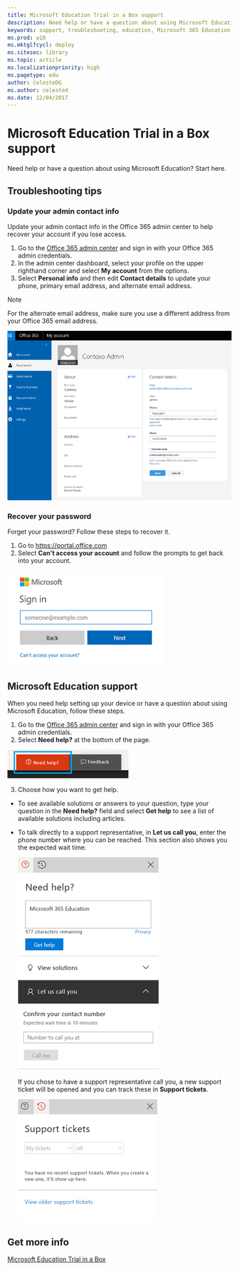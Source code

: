```yaml
---
title: Microsoft Education Trial in a Box support
description: Need help or have a question about using Microsoft Education Trial in a Box? Start here. 
keywords: support, troubleshooting, education, Microsoft 365 Education, full cloud IT solution, school, deploy, setup, manage, Windows 10, Intune for Education, Office 365 for Education, Microsoft Store for Education, Set up School PCs
ms.prod: w10
ms.mktglfcycl: deploy
ms.sitesec: library
ms.topic: article
ms.localizationpriority: high
ms.pagetype: edu
author: CelesteDG
ms.author: celested
ms.date: 12/04/2017
---
```


# Microsoft Education Trial in a Box support
Need help or have a question about using Microsoft Education? Start here.

## Troubleshooting tips

### Update your admin contact info
Update your admin contact info in the Office 365 admin center to help recover your account if you lose access.

1. Go to the <a href="https://portal.office.com/adminportal/home" target="_blank">Office 365 admin center</a> and sign in with your Office 365 admin credentials.
2. In the admin center dashboard, select your profile on the upper righthand corner and select **My account** from the options.
3. Select **Personal info** and then edit **Contact details** to update  your phone, primary email address, and alternate email address. 

  > [!NOTE]
  > For the alternate email address, make sure you use a different address from your Office 365 email address.

  ![Complete your contact details](images/o365_adminaccountinfo.png)

### Recover your password
Forget your password? Follow these steps to recover it.

1. Go to <a href="https://portal.office.com/" target="_blank">https://portal.office.com</a>
2. Select **Can't access your account** and follow the prompts to get back into your account.

  ![Recover your account](images/officeportal_cantaccessaccount.png)

## Microsoft Education support
When you need help setting up your device or have a question about using Microsoft Education, follow these steps.

1. Go to the <a href="https://portal.office.com/adminportal/home" target="_blank">Office 365 admin center</a> and sign in with your Office 365 admin credentials.
2. Select **Need help?** at the bottom of the page.

  ![Select Need help to get support](images/o365_needhelp.png)

3. Choose how you want to get help.
  * To see available solutions or answers to your question, type your question in the **Need help?** field and select **Get help** to see a list of available solutions including articles.
  * To talk directly to a support representative, in **Let us call you**, enter the phone number where you can be reached. This section also shows you the expected wait time.

    ![Option to have a support representative call you](images/o365_needhelp_callingoption.png)

    If you chose to have a support representative call you, a new support ticket will be opened and you can track these in **Support tickets**.

    ![Track your support tickets](images/o365_needhelp_supporttickets.png)

## Get more info
[Microsoft Education Trial in a Box](index.md)
